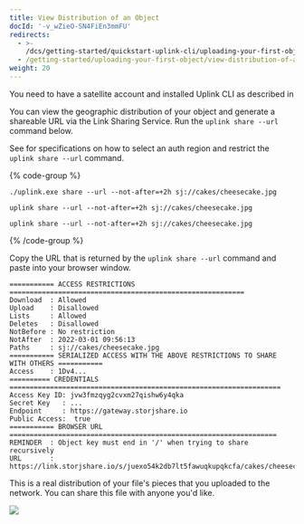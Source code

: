 ```yaml
---
title: View Distribution of an Object
docId: '-v_wZieO-SN4FiEn3mmFU'
redirects:
  - >-
    /dcs/getting-started/quickstart-uplink-cli/uploading-your-first-object/view-distribution-of-an-object
  - /getting-started/uploading-your-first-object/view-distribution-of-an-object
weight: 20
---
```


You need to have a satellite account and installed Uplink CLI as described in [](docId:TbMdOGCAXNWyPpQmH6EOq)

You can view the geographic distribution of your object and generate a shareable URL via the Link Sharing Service. Run the `uplink share --url` command below.

See [](docId:tBnCSrmR1jbOewG38fIr4)for specifications on how to select an auth region and restrict the `uplink share --url` command.

{% code-group %}

```windows
./uplink.exe share --url --not-after=+2h sj://cakes/cheesecake.jpg
```

```macos
uplink share --url --not-after=+2h sj://cakes/cheesecake.jpg
```

```linux
uplink share --url --not-after=+2h sj://cakes/cheesecake.jpg
```

{% /code-group %}

Copy the URL that is returned by the `uplink share --url` command and paste into your browser window.

```shell
=========== ACCESS RESTRICTIONS ==========================================================
Download  : Allowed
Upload    : Disallowed
Lists     : Allowed
Deletes   : Disallowed
NotBefore : No restriction
NotAfter  : 2022-03-01 09:56:13
Paths     : sj://cakes/cheesecake.jpg
=========== SERIALIZED ACCESS WITH THE ABOVE RESTRICTIONS TO SHARE WITH OTHERS ===========
Access    : 1Dv4...
========== CREDENTIALS ===================================================================
Access Key ID: jvw3fmzqyg2cvxm27qishw6y4qka
Secret Key   : ...
Endpoint     : https://gateway.storjshare.io
Public Access:  true
=========== BROWSER URL ==================================================================
REMINDER  : Object key must end in '/' when trying to share recursively
URL       : https://link.storjshare.io/s/juexo54k2db7lt5fawuqkupqkcfa/cakes/cheesecake.jpg
```

This is a real distribution of your file's pieces that you uploaded to the network. You can share this file with anyone you'd like.

![](https://link.us1.storjshare.io/raw/jua7rls6hkx5556qfcmhrqed2tfa/docs/images/wx1Ujm2Y4Fnpn9vtROT0R_object-distribution.png)
